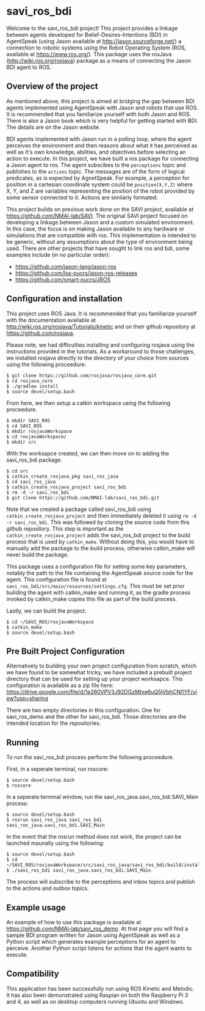 # savi_ros_bdi

Welcome to the savi_ros_bdi project! This project provides a linkage between agents developed for Belief-Desires-Intentions (BDI) in AgentSpeak (using Jason available at http://jason.sourceforge.net/) a connection to robotic systems using the Robot Operating System (ROS, available at https://www.ros.org/). This package uses the rosJava (http://wiki.ros.org/rosjava) package as a means of connecting the Jason BDI agent to ROS.

## Overview of the project
As mentioned above, this project is aimed at bridging the gap between BDI agents implemented using AgentSpeak with Jason and robots that use ROS. It is recommended that you familiarize yourself with both Jason and ROS. There is also a Jason book which is very helpful for getting started with BDI. The details are on the Jason website.

BDI agents implemented with Jason run in a polling loop, where the agent perceives the environment and then reasons about what it has perceived as well as it's own knowledge, abilities, and objectives before selecting an action to execute. In this project, we have built a ros package for connecting a Jason agent to ros. The agent subscibes to the ```perceptions``` topic and publishes to the ```actions``` topic. The messages are of the form of logical predicates, as is expected by AgnetSpeak. For example, a perception for position in a cartesian coordinate system could be ```position(X,Y,Z)``` where X, Y, and Z are variables representing the position of the robot provided by some sensor connected to it. Actions are similarly formated.

This project builds on previous work done on the SAVI project, available at https://github.com/NMAI-lab/SAVI. The original SAVI project focused on developing a linkage between Jason and a custom simulated environment. In this case, the focus is on making Jason available to any hardware or simulations that are compatible with ros. This implementation is intended to be generic, without any assumptions about the type of environment being used. There are other projects that have sought to link ros and bdi, some examples include (in no particular order): 

- https://github.com/jason-lang/jason-ros
- https://github.com/lsa-pucrs/jason-ros-releases
- https://github.com/smart-pucrs/JROS

## Configuration and installation

This project uses ROS Java. It is recommended that you familiarize yourself with the documentation available at http://wiki.ros.org/rosjava/Tutorials/kinetic and on their github repository at https://github.com/rosjava.

Please note, we had difficulties installing and configuring rosjava using the instructions provided in the tutorials. As a workaround to those challenges, we installed rosjava directly to the directory of your choice from sources using the following proceedure:
```
$ git clone https://github.com/rosjava/rosjava_core.git
$ cd rosjava_core
$ ./gradlew install
$ source devel/setup.bash
```
From here, we then setup a catkin workspace using the following proceedure.
```
$ mkdir SAVI_ROS
$ cd SAVI_ROS
$ mkdir rosjavaWorkspace
$ cd rosjavaWorkspace/
$ mkdir src
```
With the worksapce created, we can then move on to adding the savi_ros_bdi package.
```
$ cd src
$ catkin_create_rosjava_pkg savi_ros_java
$ cd savi_ros_java
$ catkin_create_rosjava_project savi_ros_bdi
$ rm -d -r savi_ros_bdi
$ git clone https://github.com/NMAI-lab/savi_ros_bdi.git
```
Note that we created a package called savi_ros_bdi using ```catkin_create_rosjava_project``` and then immediately deleted it using ```rm -d -r savi_ros_bdi```. This was followed by cloning the source code from this github repository. This step is important as the ```catkin_create_rosjava_project``` adds the savi_ros_bdi project to the build process that is used by ```catkin_make```. Without doing this, you would have to manually add the package to the build process, otherwise catkin_make will never build the package.

This package uses a configuration file for setting some key parameters, notably the path to the file containing the AgentSpeak source code for the agent. This configuration file is found at ```savi_ros_bdi/src/main/resources/settings.cfg```. This must be set prior building the agent with catkin_make and running it, as the gradle process invoked by catkin_make copies this file as part of the build process.

Lastly, we can build the project.

```
$ cd ~/SAVI_ROS/rosjavaWorkspace
$ catkin_make
$ source devel/setup.bash
```
## Pre Built Project Configuration
Alternatively to building your own project configuration from scratch, which we have found to be somewhat tricky, we have included a prebuilt project directory that can be used for setting up your project worksapce. This configuration is available as a zip file here: https://drive.google.com/file/d/1e260VPV3J92DGzMtxe6uQ5jVbhCNl1YF/view?usp=sharing

There are two empty directories in this configuration. One for savi_ros_demo and the other for savi_ros_bdi. Those directories are the intended location for the repositories.

## Running
To run the savi_ros_bdi process perform the following proceedure.

First, in a seperate terminal, run roscore:
```
$ source devel/setup.bash
$ roscore
```
In a seperate terminal window, run the savi_ros_java.savi_ros_bdi.SAVI_Main process:
```
$ source devel/setup.bash
$ rosrun savi_ros_java savi_ros_bdi savi_ros_java.savi_ros_bdi.SAVI_Main
```
In the event that the rosrun method does not work, the project can be launched maunally using the following:
```
$ source devel/setup.bash
$ cd ~/SAVI_ROS/rosjavaWorkspace/src/savi_ros_java/savi_ros_bdi/build/install/savi_ros_bdi/bin
$ ./savi_ros_bdi savi_ros_java.savi_ros_bdi.SAVI_Main
```
The process will subscribe to the perceptions and inbox topics and publish to the actions and outbox topics.

## Example usage
An example of how to use this package is available at https://github.com/NMAI-lab/savi_ros_demo. At that page you will find a sample BDI program written for Jason using AgentSpeak as well as a Python script which generates example perceptions for an agent to perceive. Another Python script listens for actions that the agent wants to execute.

## Compatibility
This application has been successfully run using ROS Kinetic and Melodic. It has also been demonstrated using Raspian on both the Raspberry Pi 3 and 4, as well as on desktop computers running Ubuntu and Windows.
